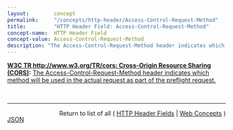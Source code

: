 ```yaml
---
layout:        concept
permalink:     "/concepts/http-header/Access-Control-Request-Method"
title:         "HTTP Header Field: Access-Control-Request-Method"
concept-name:  HTTP Header Field
concept-value: Access-Control-Request-Method
description: "The Access-Control-Request-Method header indicates which method will be used in the actual request as part of the preflight request."
---
```


**[W3C TR http://www.w3.org/TR/cors: Cross-Origin Resource Sharing (CORS)](/specs/W3C/TR/cors "This document defines a mechanism to enable client-side cross-origin requests. Specifications that enable an API to make cross-origin requests to resources can use the algorithms defined by this specification. If such an API is used on http://example.org resources, a resource on http://hello-world.example can opt in using the mechanism described by this specification (e.g., specifying Access-Control-Allow-Origin: http://example.org as response header), which would allow that resource to be fetched cross-origin from http://example.org."):** [The Access-Control-Request-Method header indicates which method will be used in the actual request as part of the preflight request.](http://www.w3.org/TR/cors/#access-control-request-method-request-header "Read documentation for HTTP Header Field &#34;Access-Control-Request-Method&#34;")

<br/>
<hr/>

<p style="float : left"><a href="./Access-Control-Request-Method.json" title="JSON representing this particular Web Concept value">JSON</a></p>
<p style="text-align: right">Return to list of all ( <a href="../http-header/">HTTP Header Fields</a> | <a href="../">Web Concepts</a> )</p>
